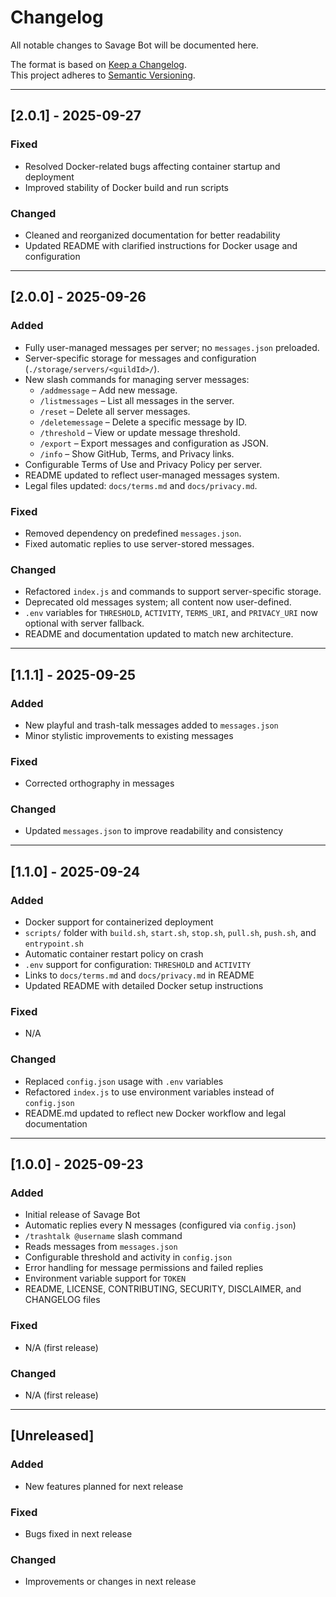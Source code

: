 # Changelog

All notable changes to Savage Bot will be documented here.

The format is based on [Keep a Changelog](https://keepachangelog.com/en/1.0.0/).  
This project adheres to [Semantic Versioning](https://semver.org/).

---

## [2.0.1] - 2025-09-27
### Fixed
- Resolved Docker-related bugs affecting container startup and deployment
- Improved stability of Docker build and run scripts

### Changed
- Cleaned and reorganized documentation for better readability
- Updated README with clarified instructions for Docker usage and configuration

---

## [2.0.0] - 2025-09-26
### Added
- Fully user-managed messages per server; no `messages.json` preloaded.
- Server-specific storage for messages and configuration (`./storage/servers/<guildId>/`).
- New slash commands for managing server messages:
  - `/addmessage` – Add new message.
  - `/listmessages` – List all messages in the server.
  - `/reset` – Delete all server messages.
  - `/deletemessage` – Delete a specific message by ID.
  - `/threshold` – View or update message threshold.
  - `/export` – Export messages and configuration as JSON.
  - `/info` – Show GitHub, Terms, and Privacy links.
- Configurable Terms of Use and Privacy Policy per server.
- README updated to reflect user-managed messages system.
- Legal files updated: `docs/terms.md` and `docs/privacy.md`.

### Fixed
- Removed dependency on predefined `messages.json`.
- Fixed automatic replies to use server-stored messages.

### Changed
- Refactored `index.js` and commands to support server-specific storage.
- Deprecated old messages system; all content now user-defined.
- `.env` variables for `THRESHOLD`, `ACTIVITY`, `TERMS_URI`, and `PRIVACY_URI` now optional with server fallback.
- README and documentation updated to match new architecture.

---

## [1.1.1] - 2025-09-25
### Added
- New playful and trash-talk messages added to `messages.json`
- Minor stylistic improvements to existing messages

### Fixed
- Corrected orthography in messages

### Changed
- Updated `messages.json` to improve readability and consistency

---

## [1.1.0] - 2025-09-24
### Added
- Docker support for containerized deployment
- `scripts/` folder with `build.sh`, `start.sh`, `stop.sh`, `pull.sh`, `push.sh`, and `entrypoint.sh`
- Automatic container restart policy on crash
- `.env` support for configuration: `THRESHOLD` and `ACTIVITY`
- Links to `docs/terms.md` and `docs/privacy.md` in README
- Updated README with detailed Docker setup instructions

### Fixed
- N/A

### Changed
- Replaced `config.json` usage with `.env` variables
- Refactored `index.js` to use environment variables instead of `config.json`
- README.md updated to reflect new Docker workflow and legal documentation

---

## [1.0.0] - 2025-09-23
### Added
- Initial release of Savage Bot
- Automatic replies every N messages (configured via `config.json`)
- `/trashtalk @username` slash command
- Reads messages from `messages.json`
- Configurable threshold and activity in `config.json`
- Error handling for message permissions and failed replies
- Environment variable support for `TOKEN`
- README, LICENSE, CONTRIBUTING, SECURITY, DISCLAIMER, and CHANGELOG files

### Fixed
- N/A (first release)

### Changed
- N/A (first release)

---

## [Unreleased]
### Added
- New features planned for next release

### Fixed
- Bugs fixed in next release

### Changed
- Improvements or changes in next release
